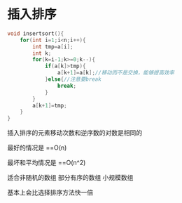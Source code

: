 # 插入排序

```C++
void insertsort(){
    for(int i=1;i<n;i++){
        int tmp=a[i];
        int k;
        for(k=i-1;k>=0;k--){
            if(a[k]>tmp){
                a[k+1]=a[k];//移动而不是交换，能够提高效率
            }else{//注意要break
                break;
            }
        }
        a[k+1]=tmp;
    }
}

```

插入排序的元素移动次数和逆序数的对数是相同的

最好的情况是 ==O(n)

最坏和平均情况是 ==O(n^2)

适合非随机的数组 部分有序的数组 小规模数组

基本上会比选择排序方法快一倍